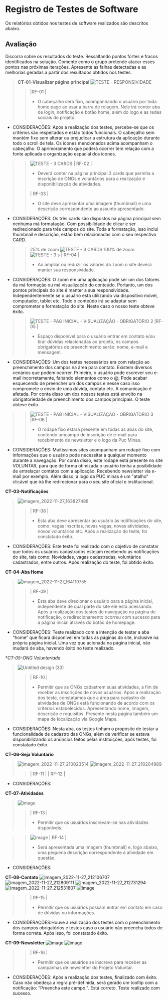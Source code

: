 # Registro de Testes de Software
Os relatórios obtidos nos testes de software realizados são descritos abaixo.

## Avaliação

Discorra sobre os resultados do teste. Ressaltando pontos fortes e fracos identificados na solução. Comente como o grupo pretende atacar esses pontos nas próximas iterações. Apresente as falhas detectadas e as melhorias geradas a partir dos resultados obtidos nos testes.

> **CT-01-Visualizar página principal**
> ![TESTE  - RESPONSIVIDADE](https://user-images.githubusercontent.com/114964435/204152093-ac5a07e1-7dc6-4c79-87b0-2b206870d0b2.png)
>> |RF-01 |
>> - O cabeçalho será fixo, acompanhando o usuário por toda home page ao usar a barra de rolagem. Nele irá conter aba de login, notificação e 
botão home, além do logo e as redes sociais do projeto. 

* CONSIDERAÇÕES:  Após a realização dos testes, percebe-se que os critérios são respeitados e estão todos funcionais. O cabeçalho sem mantém fixo sem alterar ou prejudicar a estrutura da aplicação durante todo o scroll de tela. Os ícones mencionados acima acompanham o cabeçalho. O aprimoramento que poderá ocorrer tem relação com a fonte aplicada e organização espacial dos ícones.


>> ![TESTE  - 3 CARDS](https://user-images.githubusercontent.com/114964435/204152525-1ab05862-6392-493a-a66e-d9c71122a638.png)
>> | RF-02 |
>> - Deverá conter na página principal 3 cards que permita a inscrição de ONGs e voluntários para a realização e disponibilização de atividades.
>> 
>> | RF-03 | 
>> - O site deve apresentar uma imagem (thumbnail) e uma descrição correspondente ao assunto apresentado.

* CONSIDERAÇÕES: Os três cards são dispostos na página principal sem nenhuma má formatação. Com possibilidade de clicar e ser redirecionado para três campos do site.
      Toda a formatação, isso inclui thumbnail e descrição, estão bem relacionadas com o seu respectivo CARD. 

>> 25% de zoom
>> ![TESTE  - 3 CARDS](https://user-images.githubusercontent.com/114964435/204154993-662e600d-b21b-4989-949d-402d702ef918.png)
>> 100% de zoom
>> ![TESTE  - 3 s](https://user-images.githubusercontent.com/114964435/204155072-ca0340f2-9033-48a8-a39a-978fbef23a2b.png)
>> | RF-04 |
>> - Ao ampliar ou reduzir os valores do zoom o site deverá manter sua responsividade.

* CONSIDERAÇÕES: O zoom em uma aplicação pode ser um dos fatores da má formação ou má visualização do conteúdo. Portanto, um dos pontos principais do site é manter a sua responsividade. Independentemente se o usuário está utilizando via dispositivo móvel, computador, tablet etc. Todo o conteúdo irá se adaptar sem comprometer a formatação do site. Neste caso o nosso teste obteve êxito. 



>> ![TESTE  - PAG INICIAL - VISUALIZAÇÃO - OBRIGATORIO 2](https://user-images.githubusercontent.com/114964435/204155299-7546e014-5f19-4d52-b037-5b5ad5966a40.png)
>> |RF-05 |
>> - Espaço disponível para o usuário entrar em contato e/ou tirar dúvidas relacionadas ao projeto, os campos obrigatórios de preenchimento serão:
nome, e-mail e mensagem. 

* CONSIDERAÇÕES: Um dos testes necessários era com relação ao preenchimento dos campos na área para contato. Existem diversos cenários que podem ocorrer.
  Primeiro, o usuário pode escrever seu e-mail incorretamente, faltando elementos como o @; Pode acabar esquecendo de preencher um dos campos e nesse caso isso compromete o envio de uma dúvida, contato etc. A comunicação é afetada.
  Por conta disso um dos nossos testes está envolto na obrigatoriedade de preenchimento dos campos principais. O teste obteve êxito.
  

>> ![TESTE  - PAG INICIAL - VISUALIZAÇÃO - OBRIGATORIO 3](https://user-images.githubusercontent.com/114964435/204155452-650e9362-9467-411b-afb7-07ef87ea804c.png)
>> |RF-06 |
>> - O rodapé fixo estará presente em todas as abas do site, contendo umcampo de inscrição de e-mail para recebimento de newsletter e o logo da
Puc Minas.

* CONSIDERAÇÕES: Muitissímos sites acompanham um rodapé fixo com informações que o usuário pode necessitar a qualquer momento durante a navegação. Por conta disso, este rodapé está presente no site VOLUNTAR, para que de forma otimizada o usuário tenha a posibilidade de entrelaçar contatos com a aplicação. Recebendo newsletter via e-mail por exemplo. Além disso, a logo da PUC minas é um "atalho" clicável que irá lhe redirecionar para o seu site oficial e institucional. 




**CT-03-Notificações**
> ![imagem_2022-11-27_163827488](https://user-images.githubusercontent.com/114962362/204156048-b0205c0e-f983-4da8-b21e-20a8a5546cdd.png)
>> | RF-08 |
>> - Esta aba deve apresentar ao usuário às notificações do site, como: vagas inscritas, novas vagas, novas atividades, novos voluntários etc.
Após a realização do teste, foi constatado êxito.

* CONSIDERAÇÕES: Este teste foi realizado com o objetivo de constatar que todos os usuários cadastrados estejam recebendo as notificações do site, tais como: Novidades, vagas cadastradas, voluntários cadastrados, entre outros. Após realização do teste, foi obtido êxito.



**CT-04-Aba Home**
> ![imagem_2022-11-27_164119755](https://user-images.githubusercontent.com/114962362/204156153-81dc8399-9e46-4ae4-a3d4-aa68ad88ba6d.png)
>> | RF-09 |
>> - Esta aba deve direcionar o usuário para a página inicial, independente de qual parte do site ele está acessando.
Após a realização dos testes de navegação na página de notificação, o redirecionamento  ocorreu com sucesso para a página inicial através do botão de homepage.

* CONSIDERAÇÕES: Teste realizado com a intenção de testar a aba “home” que ficará disponível em todas as páginas do site, inclusive na própria página inicial. Uma vez que acionada na página inicial, não mudará de aba, havendo êxito no teste realizado.



**CT-05-ONG Voluntariada*
>![Untitled design (33)](https://user-images.githubusercontent.com/114962362/204166534-e1d35096-f921-47b9-abc6-10aab404f3c9.png)
>> | RF-10 |
>> - Permitir que as ONGs cadastrem suas atividades, a fim de receber as inscrições de novos usuários. Após a realização dos teste, constatamos que a área para cadastro de atividades de ONGs está funcionando de acordo com os critérios estabelecidos. Apresentando nome, imagem, descrição e requisitos. Presente nesta página também um mapa de localização via Google Maps.

* CONSIDERAÇÕES: Nesta aba, os testes tinham o propósito de testar a funcionalidade de cadastro das ONGs, além de verificar se estava disponibilizando os anúncios feitos pelas instituições, após testes, foi constatado êxito.



**CT-06-Seja Voluntário**
> ![imagem_2022-11-27_210023514](https://user-images.githubusercontent.com/114962362/204166898-0baf8fb2-b7c3-475c-80d0-c5f1c418e4d6.png)
> ![imagem_2022-11-27_210204989](https://user-images.githubusercontent.com/114962362/204167021-91c0632b-4ccc-47f3-9f2f-e2a6df4b4480.png)
>> | RF-11 |
>> | RF-12 |

* CONSIDERAÇÕES:



**CT-07-Atividades**
> ![image](https://user-images.githubusercontent.com/114962362/204156252-3ea17d9d-af8a-42ec-8a74-4019f86c36ec.png)
>> | RF-13 |
>> -  Permitir que os usuários inscrevam-se nas atividades disponíveis.

>> ![image](https://user-images.githubusercontent.com/114962362/204156388-b7d48c1c-cccf-423a-8ed8-c8dd17f5a8c5.png)
>> | RF-14 |
>> - Será apresentada uma imagem (thumbnail) e, logo abaixo, uma pequena descrição correspondente à atividade em questão.

* CONSIDERAÇÕES:



**CT-08-Contato**
![imagem_2022-11-27_212106707](https://user-images.githubusercontent.com/114962362/204167992-5e508d60-9310-44ea-a427-c7fd176bd398.png)
![imagem_2022-11-27_212809111](https://user-images.githubusercontent.com/114962362/204168390-4b371a16-84a5-400d-a5d7-ac10b0e266a6.png)
![imagem_2022-11-27_212731294](https://user-images.githubusercontent.com/114962362/204168352-2320a62e-ef1e-4b96-9bfd-52c5a251988a.png)
![imagem_2022-11-27_212531807](https://user-images.githubusercontent.com/114962362/204168229-05c0bf05-f142-4f6e-99b5-a10b3556f39b.png)
![image](https://user-images.githubusercontent.com/114962362/204168553-f4b08fe0-14fa-4724-bef3-007e4da8a3a6.png)
>> | RF-15 |
>> - Permitir que os usuários possam entrar em contato em caso de dúvidas ou informações.

* CONSIDERAÇÕES:Houve a realização dos testes com o preenchimento dos campos obrigatórios e testes caso o usuário não preencha todos de forma correta. Após isso, foi constatado êxito.



**CT-09-Newsletter**
![image](https://user-images.githubusercontent.com/114962362/204168817-2590ad4d-f023-4867-8936-41835531db37.png)
![image](https://user-images.githubusercontent.com/114962362/204168870-2d8ede79-f7cd-4a6b-a347-d0e8ada52290.png)
>> | RF-16 | 
>> - Permitir que os usuários se inscreva para receber as campanhas de newsletter do Projeto Voluntar.

* CONSIDERAÇÕES: Após a realização dos testes, finalizado com êxito. Caso não obedeça a regra pré-definida, será gerado um tooltip com a notificação: “Preencha este campo.".
Está correto. Teste realizado com sucesso.


